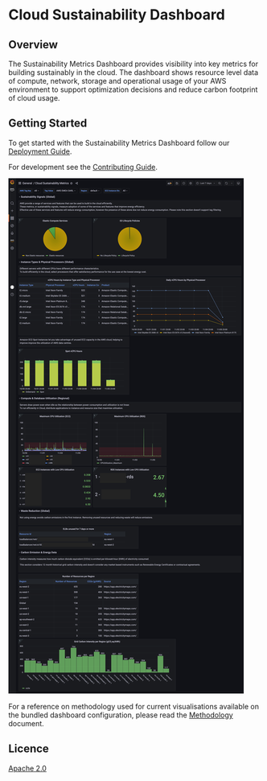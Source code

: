 # Cloud Sustainability Dashboard

## Overview

The Sustainability Metrics Dashboard provides visibility into key metrics for building sustainably in the cloud. The
dashboard shows resource level data of compute, network, storage and operational usage of your AWS environment to
support optimization decisions and reduce carbon footprint of cloud usage.

## Getting Started

To get started with the Sustainability Metrics Dashboard follow our [Deployment Guide](docs/deployment.md).

For development see the [Contributing Guide](CONTRIBUTING.md).

![Example dashboard](docs/dashboard.jpg "Example dashboard")

For a reference on methodology used for current visualisations available on the bundled dashboard configuration, please
read the [Methodology](docs/methodology.md) document.

## Licence

[Apache 2.0](LICENSE)
